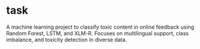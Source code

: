 # task
A machine learning project to classify toxic content in online feedback using Random Forest, LSTM, and XLM-R. Focuses on multilingual support, class imbalance, and toxicity detection in diverse data.
